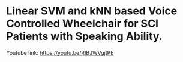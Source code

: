 # Linear SVM and kNN based Voice Controlled Wheelchair for SCI Patients with Speaking Ability.


Youtube link: https://youtu.be/RIBJWVgjtPE

